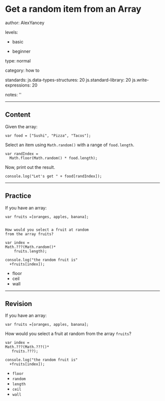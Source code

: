# Get a random item from an Array
author: AlexYancey

levels:

  - basic

  - beginner

type: normal

category: how to

standards:
  js.data-types-structures: 20
  js.standard-library: 20
  js.write-expressions: 20


notes: ''

---
## Content

Given the array:

```
var food = ["Sushi", "Pizza", "Tacos"];
```

Select an item using `Math.random()` with a range of `food.length`.
```
var randIndex =
  Math.floor(Math.random() * food.length);
```

Now, print out the result.
```
console.log("Let's get " + food[randIndex]);
```

---
## Practice

If you have an array:
```
var fruits =[oranges, apples, banana];


How would you select a fruit at random
from the array fruits?

var index =
Math.???(Math.random()*
    fruits.length);

console.log("the random fruit is"
  +fruits[index]);
```
* floor
* ceil
* wall

---
## Revision

If you have an array:
```
var fruits =[oranges, apples, banana];
```

How would you select a fruit at random
from the array `fruits`?
```
var index =
Math.???(Math.???()*
   fruits.???);

console.log("the random fruit is"
  +fruits[index]);
```

* `floor`
* `random`
* `length`
* `ceil`
* `wall`
